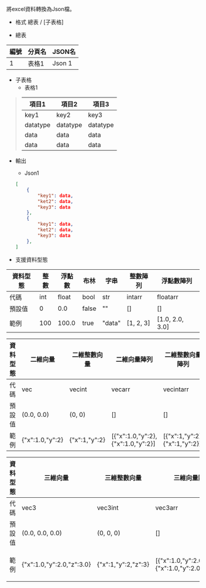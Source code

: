 將excel資料轉換為Json檔。
* 格式
總表 / [子表格]

* 總表

|  編號   | 分頁名  | JSON名 |
|  ----  | ----  |----|
| 1  | 表格1 | Json 1|

* 子表格
    * 表格1

> | 項目1    | 項目2     | 項目3    |
> | -------- | -------- | -------- |
> | key1     | key2     | key3     |
> | datatype | datatype | datatype |
> | data     | data     | data     |
> | data     | data     | data     |

* 輸出
    * Json1

    ```Json
    [
        {
            "key1": data,
            "ket2": data,
            "key3": data
        },
        {
            "key1": data,
            "ket2": data,
            "key3": data
        },
    ]
    ```
* 支援資料型態

| 資料型態 | 整數 | 浮點數 | 布林 | 字串 | 整數陣列 | 浮點數陣列 | 
| -------- | --------  | -------- | -------- | -------- | -------- | -------- | 
| 代碼    | int | float | bool  | str    | intarr    | floatarr       |
| 預設值  | 0   | 0.0   | false | ""     | []        | []             |
| 範例    | 100 | 100.0 | true  | "data" | [1, 2, 3] |[1.0, 2.0, 3.0] |

| 資料型態 |二維向量 | 二維整數向量 | 二維向量陣列 | 二維整數向量陣列 | 
| -------- | -------- | -------- | -------- | -------- |
| 代碼    |vec            |vecint     |vecarr |vecintarr|
| 預設值  |(0.0, 0.0)     |(0, 0)     |[]     |[]       |
| 範例    |{"x":1.0,"y":2}|{"x":1,"y":2}|[{"x":1.0,"y":2}, {"x":1.0,"y":2}]| [{"x":1,"y":2}, {"x":1,"y":2}]|

|資料型態|三維向量 | 三維整數向量 | 三維向量陣列 | 三維整數向量陣列 | 註解 |
 -------- | -------- | -------- | -------- | -------- |-------- |
 |代碼|vec3           |vec3int  |vec3arr|vec3intarr|Comment|
 | 預設值  |(0.0, 0.0, 0.0)|(0, 0, 0)|[]     |[]        | 123 |
 | 範例 |{"x":1.0,"y":2.0,"z":3.0}|{"x":1,"y":2,"z":3} |[{"x":1.0,"y":2.0,"z":3.0}, {"x":1.0,"y":2.0,"z":3.0}]|[{"x":1,"y":2,"z":3} , {"x":1,"y":2,"z":3} ]| 123 |
